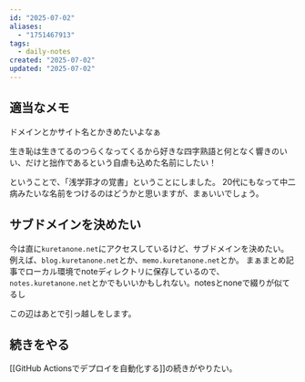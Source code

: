 ```yaml
---
id: "2025-07-02"
aliases:
  - "1751467913"
tags:
  - daily-notes
created: "2025-07-02"
updated: "2025-07-02"
---
```


## 適当なメモ
ドメインとかサイト名とかきめたいよなぁ

生き恥は生きてるのつらくなってくるから好きな四字熟語と何となく響きのいい、だけと拙作であるという自虐も込めた名前にしたい！

ということで、「浅学菲才の覚書」ということにしました。
20代にもなって中二病みたいな名前をつけるのはどうかと思いますが、まぁいいでしょう。

## サブドメインを決めたい
今は直に`kuretanone.net`にアクセスしているけど、サブドメインを決めたい。
例えば、`blog.kuretanone.net`とか、`memo.kuretanone.net`とか。
まぁまとめ記事でローカル環境でnoteディレクトリに保存しているので、`notes.kuretanone.net`とかでもいいかもしれない。notesとnoneで綴りが似てるし

この辺はあとで引っ越しをします。

## 続きをやる
[[GitHub Actionsでデプロイを自動化する]]の続きがやりたい。
